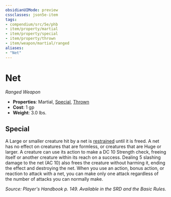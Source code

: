 ```yaml
---
obsidianUIMode: preview
cssclasses: json5e-item
tags:
- compendium/src/5e/phb
- item/property/martial
- item/property/special
- item/property/thrown
- item/weapon/martial/ranged
aliases: 
- "Net"
---
```

# Net
*Ranged Weapon*  

- **Properties**: Martial, [Special](/Systems/5e/rules/item-properties.md#Special), [Thrown](/Systems/5e/rules/item-properties.md#Thrown)
- **Cost**: 1 gp
- **Weight**: 3.0 lbs.

## Special

A Large or smaller creature hit by a net is [restrained](/Systems/5e/rules/conditions.md#restrained) until it is freed. A net has no effect on creatures that are formless, or creatures that are Huge or larger. A creature can use its action to make a DC 10 Strength check, freeing itself or another creature within its reach on a success. Dealing 5 slashing damage to the net (AC 10) also frees the creature without harming it, ending the effect and destroying the net. When you use an action, bonus action, or reaction to attack with a net, you can make only one attack regardless of the number of attacks you can normally make.

*Source: Player's Handbook p. 149. Available in the SRD and the Basic Rules.*
